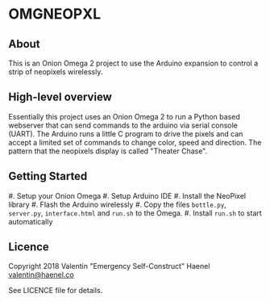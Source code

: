 OMGNEOPXL
=========

About
-----

This is an Onion Omega 2 project to use the Arduino expansion to control a
strip of neopixels wirelessly.

High-level overview
-------------------

Essentially this project uses an Onion Omega 2 to run a Python based webserver
that can send commands to the arduino via serial console (UART). The Arduino
runs a little C program to drive the pixels and can accept a limited set of
commands to change color, speed and direction. The pattern that the neopixels
display is called "Theater Chase".

Getting Started
---------------

#. Setup your Onion Omega
#. Setup Arduino IDE
#. Install the NeoPixel library
#. Flash the Arduino wirelessly
#. Copy the files `bottle.py`, `server.py`, `interface.html` and `run.sh` to
the Omega.
#. Install `run.sh` to start automatically


Licence
-------

Copyright 2018 Valentin "Emergency Self-Construct" Haenel <valentin@haenel.co>

See LICENCE file for details.
